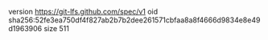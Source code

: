 version https://git-lfs.github.com/spec/v1
oid sha256:52fe3ea750df4f827ab2b7b2dee261571cbfaa8a8f4666d9834e8e49d1963906
size 511
